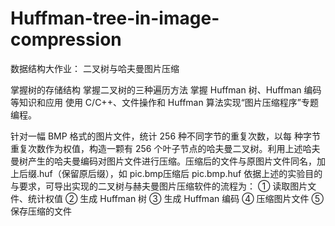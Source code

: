 # Huffman-tree-in-image-compression
数据结构大作业：
二叉树与哈夫曼图片压缩

掌握树的存储结构
掌握二叉树的三种遍历方法
掌握 Huffman 树、Huffman 编码等知识和应用
使用 C/C++、文件操作和 Huffman 算法实现“图片压缩程序”专题编程。

针对一幅 BMP 格式的图片文件，统计 256 种不同字节的重复次数，以每  种字节重复次数作为权值，构造一颗有 256 个叶子节点的哈夫曼二叉树。利用上述哈夫曼树产生的哈夫曼编码对图片文件进行压缩。压缩后的文件与原图片文件同名，加上后缀.huf（保留原后缀），如 pic.bmp压缩后 pic.bmp.huf
依据上述的实验目的与要求，可导出实现的二叉树与赫夫曼图片压缩软件的流程为：
①	读取图片文件、统计权值
②	生成 Huffman 树
③ 生成 Huffman 编码
④ 压缩图片文件
⑤ 保存压缩的文件
